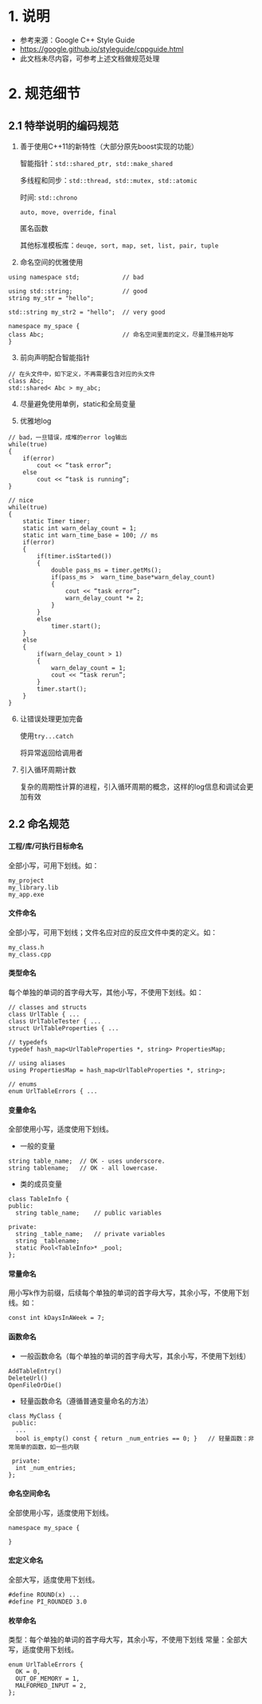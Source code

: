 # 1. 说明

- 参考来源：Google C++ Style Guide
- https://google.github.io/styleguide/cppguide.html
- 此文档未尽内容，可参考上述文档做规范处理


# 2. 规范细节

## 2.1 特举说明的编码规范

1. 善于使用C++11的新特性（大部分原先boost实现的功能）

    智能指针：`std::shared_ptr, std::make_shared`
    
    多线程和同步：`std::thread, std::mutex, std::atomic`
    
    时间: `std::chrono`
    
    `auto, move, override, final`
    
    匿名函数
    
    其他标准模板库：`deuqe, sort, map, set, list, pair, tuple`

2. 命名空间的优雅使用
```
using namespace std;            // bad

using std::string;              // good
string my_str = "hello";

std::string my_str2 = "hello";  // very good

namespace my_space {
class Abc;                      // 命名空间里面的定义，尽量顶格开始写
}
```

3. 前向声明配合智能指针
```
// 在头文件中，如下定义，不再需要包含对应的头文件
class Abc;
std::shared< Abc > my_abc;
```

4. 尽量避免使用单例，static和全局变量

5. 优雅地log
```
// bad，一旦错误，成堆的error log输出
while(true)
{
    if(error)
        cout << “task error”;
    else
        cout << “task is running”;
}
```
```
// nice
while(true)
{
    static Timer timer;
    static int warn_delay_count = 1;
    static int warn_time_base = 100; // ms
    if(error)
    {
        if(timer.isStarted())
        {
            double pass_ms = timer.getMs();
            if(pass_ms >  warn_time_base*warn_delay_count)
            {
                cout << “task error”;
                warn_delay_count *= 2;
            }
        }
        else
            timer.start();
    }
    else
    {
        if(warn_delay_count > 1)
        {
            warn_delay_count = 1;
            cout << “task rerun”;
        }
        timer.start();
    }
}
```

6. 让错误处理更加完备

    使用`try...catch`
    
    将异常返回给调用者
    
7. 引入循环周期计数

    复杂的周期性计算的进程，引入循环周期的概念，这样的log信息和调试会更加有效

## 2.2 命名规范

#### 工程/库/可执行目标命名

全部小写，可用下划线。如：
```
my_project
my_library.lib
my_app.exe
```

#### 文件命名

全部小写，可用下划线；文件名应对应的反应文件中类的定义。如：
```
my_class.h
my_class.cpp
```

#### 类型命名

每个单独的单词的首字母大写，其他小写，不使用下划线。如：
```
// classes and structs
class UrlTable { ...
class UrlTableTester { ...
struct UrlTableProperties { ...

// typedefs
typedef hash_map<UrlTableProperties *, string> PropertiesMap;

// using aliases
using PropertiesMap = hash_map<UrlTableProperties *, string>;

// enums
enum UrlTableErrors { ...
```

#### 变量命名

全部使用小写，适度使用下划线。

- 一般的变量
```
string table_name;  // OK - uses underscore.
string tablename;   // OK - all lowercase.
```

- 类的成员变量
```
class TableInfo {
public:
  string table_name;    // public variables

private:
  string _table_name;   // private variables
  string _tablename;
  static Pool<TableInfo>* _pool;
};
```

#### 常量命名

用小写k作为前缀，后续每个单独的单词的首字母大写，其余小写，不使用下划线。如：
```
const int kDaysInAWeek = 7;
```

#### 函数命名

- 一般函数命名（每个单独的单词的首字母大写，其余小写，不使用下划线）
```
AddTableEntry()
DeleteUrl()
OpenFileOrDie()
```

- 轻量函数命名（遵循普通变量命名的方法）
```
class MyClass {
 public:
  ...
  bool is_empty() const { return _num_entries == 0; }   // 轻量函数：非常简单的函数，如一些内联

 private:
  int _num_entries;
};
```

#### 命名空间命名

全部使用小写，适度使用下划线。
```
namespace my_space {
    
}
```

#### 宏定义命名

全部大写，适度使用下划线。
```
#define ROUND(x) ...
#define PI_ROUNDED 3.0
```

#### 枚举命名

类型：每个单独的单词的首字母大写，其余小写，不使用下划线
常量：全部大写，适度使用下划线。
```
enum UrlTableErrors {
  OK = 0,
  OUT_OF_MEMORY = 1,
  MALFORMED_INPUT = 2,
};
```

